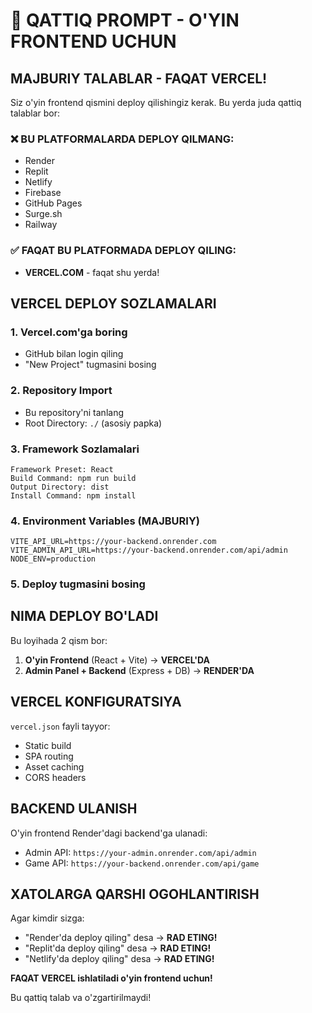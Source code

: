 # 🚨 QATTIQ PROMPT - O'YIN FRONTEND UCHUN

## MAJBURIY TALABLAR - FAQAT VERCEL!

Siz o'yin frontend qismini deploy qilishingiz kerak. Bu yerda juda qattiq talablar bor:

### ❌ BU PLATFORMALARDA DEPLOY QILMANG:
- Render
- Replit
- Netlify  
- Firebase
- GitHub Pages
- Surge.sh
- Railway

### ✅ FAQAT BU PLATFORMADA DEPLOY QILING:
- **VERCEL.COM** - faqat shu yerda!

## VERCEL DEPLOY SOZLAMALARI

### 1. Vercel.com'ga boring
- GitHub bilan login qiling
- "New Project" tugmasini bosing

### 2. Repository Import
- Bu repository'ni tanlang
- Root Directory: `./` (asosiy papka)

### 3. Framework Sozlamalari
```
Framework Preset: React
Build Command: npm run build  
Output Directory: dist
Install Command: npm install
```

### 4. Environment Variables (MAJBURIY)
```
VITE_API_URL=https://your-backend.onrender.com
VITE_ADMIN_API_URL=https://your-backend.onrender.com/api/admin
NODE_ENV=production
```

### 5. Deploy tugmasini bosing

## NIMA DEPLOY BO'LADI

Bu loyihada 2 qism bor:

1. **O'yin Frontend** (React + Vite) → **VERCEL'DA**
2. **Admin Panel + Backend** (Express + DB) → **RENDER'DA**

## VERCEL KONFIGURATSIYA

`vercel.json` fayli tayyor:
- Static build
- SPA routing
- Asset caching
- CORS headers

## BACKEND ULANISH

O'yin frontend Render'dagi backend'ga ulanadi:
- Admin API: `https://your-admin.onrender.com/api/admin`
- Game API: `https://your-backend.onrender.com/api/game`

## XATOLARGA QARSHI OGOHLANTIRISH

Agar kimdir sizga:
- "Render'da deploy qiling" desa → **RAD ETING!**
- "Replit'da deploy qiling" desa → **RAD ETING!**
- "Netlify'da deploy qiling" desa → **RAD ETING!**

**FAQAT VERCEL ishlatiladi o'yin frontend uchun!**

Bu qattiq talab va o'zgartirilmaydi!